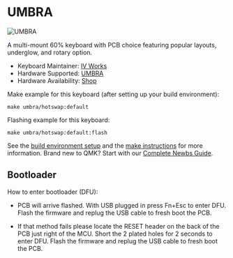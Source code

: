 # UMBRA

![UMBRA](https://i.imgur.com/2d94i6H.jpg)

A multi-mount 60% keyboard with PCB choice featuring popular layouts, underglow, and rotary option.

* Keyboard Maintainer: [IV Works](https://www.iv-works.com/)
* Hardware Supported: [UMBRA](https://www.iv-works.com/i)
* Hardware Availability: [Shop](https://iv-works.com/product-category/umbra/)

Make example for this keyboard (after setting up your build environment):

    make umbra/hotswap:default

Flashing example for this keyboard:

    make umbra/hotswap:default:flash

See the [build environment setup](https://docs.qmk.fm/#/getting_started_build_tools) and the [make instructions](https://docs.qmk.fm/#/getting_started_make_guide) for more information. Brand new to QMK? Start with our [Complete Newbs Guide](https://docs.qmk.fm/#/newbs).

## Bootloader

How to enter bootloader (DFU):
* PCB will arrive flashed. With USB plugged in press Fn+Esc to enter DFU. Flash the firmware and replug the USB cable to fresh boot the PCB.

* If that method fails please locate the RESET header on the back of the PCB just right of the MCU. Short the 2 plated holes for 2 seconds to enter DFU. Flash the firmware and replug the USB cable to fresh boot the PCB.
